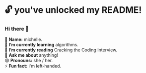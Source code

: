 # :unlock: you've unlocked my README! 
### Hi there 👋
:tea: **Name:** michelle. 
 <br>🌱 **I’m currently learning** algorithms.
 <br>:book: **I’m currently reading** Cracking the Coding Interview.
 <br>💬 **Ask me about** anything!
 <br>😄 **Pronouns:** she / her.
 <br>⚡ **Fun fact:** i'm left-handed.
<!--
**yumichelle/yumichelle** is a ✨ _special_ ✨ repository because its `README.md` (this file) appears on your GitHub profile.

Here are some ideas to get you started:

- 🔭 I’m currently working on ...
- 🌱 I’m currently learning ...
- 👯 I’m looking to collaborate on ...
- 🤔 I’m looking for help with ...
- 💬 Ask me about ...
- 📫 How to reach me: ...
- 😄 Pronouns: ...
- ⚡ Fun fact: ...
-->
